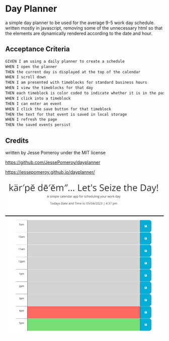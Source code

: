 # Day Planner

a simple day planner to be used for the average 9-5 work day schedule.
written mostly in javascript, removing some of the unnecessary html so that the elements
are dynamically rendered according to the date and hour.

## Acceptance Criteria

```md
GIVEN I am using a daily planner to create a schedule
WHEN I open the planner
THEN the current day is displayed at the top of the calendar
WHEN I scroll down
THEN I am presented with timeblocks for standard business hours
WHEN I view the timeblocks for that day
THEN each timeblock is color coded to indicate whether it is in the past, present, or future
WHEN I click into a timeblock
THEN I can enter an event
WHEN I click the save button for that timeblock
THEN the text for that event is saved in local storage
WHEN I refresh the page
THEN the saved events persist
```

## Credits

written by Jesse Pomeroy under the MIT license


https://github.com/JessePomeroy/dayplanner

https://jessepomeroy.github.io/dayplanner/

![Screenshots](https://github.com/JessePomeroy/dayplanner/blob/main/assets/scrot/dayplannerscrot.PNG)